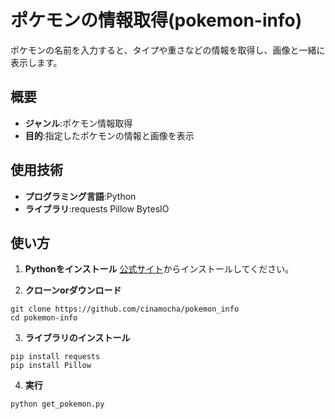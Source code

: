 # ポケモンの情報取得(pokemon-info)  
ポケモンの名前を入力すると、タイプや重さなどの情報を取得し、画像と一緒に表示します。  

## 概要  
- **ジャンル**:ポケモン情報取得
- **目的**:指定したポケモンの情報と画像を表示

## 使用技術  
- **プログラミング言語**:Python
- **ライブラリ**:requests Pillow BytesIO

## 使い方  

1. **Pythonをインストール**
   [公式サイト](https://www.python.org/)からインストールしてください。

2. **クローンorダウンロード**
```
git clone https://github.com/cinamocha/pokemon_info
cd pokemon-info
```

3. **ライブラリのインストール**
```
pip install requests
pip install Pillow
```

4. **実行**
```
python get_pokemon.py
```
